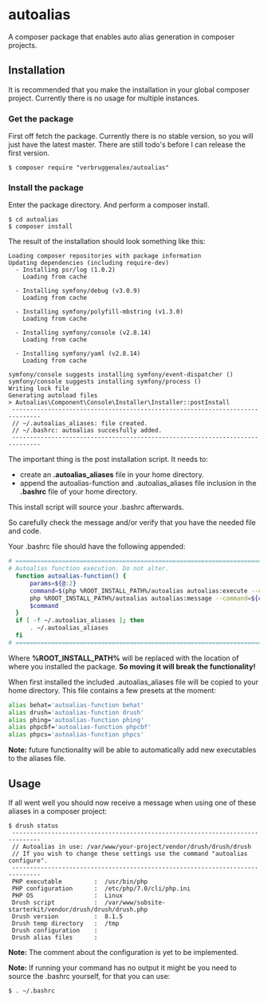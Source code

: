 # autoalias
A composer package that enables auto alias generation in composer
projects.

## Installation
It is recommended that you make the installation in your global composer
project. Currently there is no usage for multiple instances.

### Get the package
First off fetch the package. Currently there is no stable version, so 
you will just have the latest master. There are still todo's before I
can release the first version.
```
$ composer require "verbruggenalex/autoalias"
```

### Install the package
Enter the package directory. And perform a composer install.
```
$ cd autoalias
$ composer install
```

The result of the installation should look something like this:
```
Loading composer repositories with package information
Updating dependencies (including require-dev)
  - Installing psr/log (1.0.2)
    Loading from cache

  - Installing symfony/debug (v3.0.9)
    Loading from cache

  - Installing symfony/polyfill-mbstring (v1.3.0)
    Loading from cache

  - Installing symfony/console (v2.8.14)
    Loading from cache

  - Installing symfony/yaml (v2.8.14)
    Loading from cache

symfony/console suggests installing symfony/event-dispatcher ()
symfony/console suggests installing symfony/process ()
Writing lock file
Generating autoload files
> Autoalias\Component\Console\Installer\Installer::postInstall
 ------------------------------------------------------------------------------
 // ~/.autoalias_aliases: file created.
 // ~/.bashrc: autoalias succesfully added.
 ------------------------------------------------------------------------------
 ```
 The important thing is the post installation script. It needs to:
 - create an **.autoalias_aliases** file in your home directory.
 - append the autoalias-function and .autoalias_aliases file inclusion
 in the **.bashrc** file of your home directory.
 
 This install script will source your .bashrc afterwards.
 
 So carefully check the message and/or verify that you have the needed
 file and code.
 
 Your .bashrc file should have the following appended:
 ```bash
 # ================================================================================
 # Autoalias function execution. Do not alter.
   function autoalias-function() {
       params=${@:2}
       command=$(php %ROOT_INSTALL_PATH%/autoalias autoalias:execute --command=$1 --params="${params// \ }")
       php %ROOT_INSTALL_PATH%/autoalias autoalias:message --command=${command%% *}
       $command
   }
   if [ -f ~/.autoalias_aliases ]; then
       . ~/.autoalias_aliases
   fi
 # ================================================================================
 ```
Where **%ROOT_INSTALL_PATH%** will be replaced with the location of where
you installed the package. **So moving it will break the functionality!**

When first installed the included .autoalias_aliases file will be copied
to your home directory. This file contains a few presets at the moment:
 ```bash
alias behat='autoalias-function behat'
alias drush='autoalias-function drush'
alias phing='autoalias-function phing'
alias phpcbf='autoalias-function phpcbf'
alias phpcs='autoalias-function phpcs'
 ```
 **Note:** future functionality will be able to automatically add new
 executables to the aliases file.
 
 ## Usage
 If all went well you should now receive a message when using one of
 these aliases in a composer project:
 ```
 $ drush status
  ------------------------------------------------------------------------------
  // Autoalias in use: /var/www/your-project/vendor/drush/drush/drush
  // If you wish to change these settings use the command "autoalias configure".
  ------------------------------------------------------------------------------
  PHP executable         :  /usr/bin/php
  PHP configuration      :  /etc/php/7.0/cli/php.ini
  PHP OS                 :  Linux
  Drush script           :  /var/www/subsite-starterkit/vendor/drush/drush/drush.php
  Drush version          :  8.1.5
  Drush temp directory   :  /tmp
  Drush configuration    :
  Drush alias files      :
 ```
**Note:** The comment about the configuration is yet to be implemented.

**Note:** If running your command has no output it might be you need to
source the .bashrc yourself, for that you can use:
```
$ . ~/.bashrc
```

